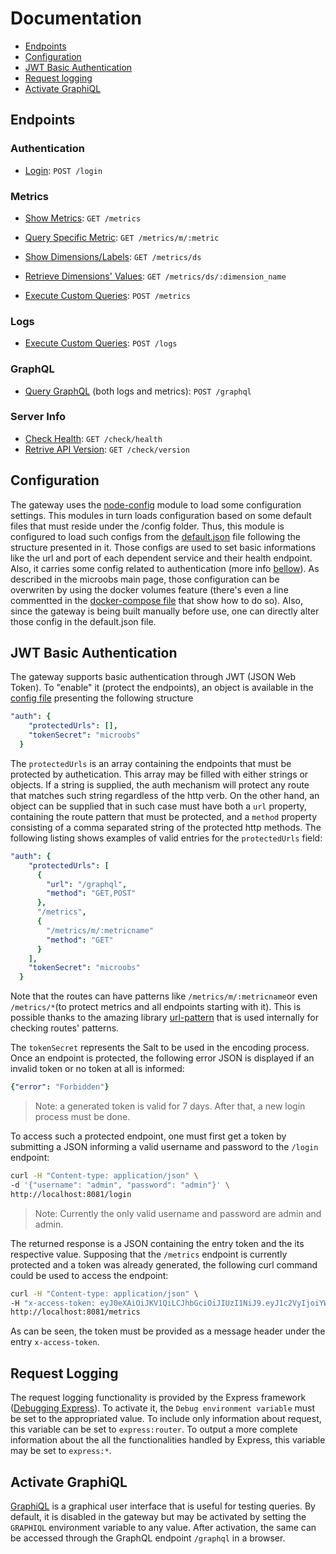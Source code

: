 # Documentation
* [Endpoints](https://github.com/microobs/gateway/tree/master/docs#endpoints)
* [Configuration](https://github.com/microobs/gateway/tree/master/docs#configuration)
* [JWT Basic Authentication](https://github.com/microobs/gateway/tree/master/docs#jwt-basic-authentication)
* [Request logging](https://github.com/microobs/gateway/tree/master/docs#request-logging)
* [Activate GraphiQL](https://github.com/microobs/gateway/tree/master/docs#activate-graphiql)

## Endpoints
### Authentication
* [Login](https://github.com/microobs/gateway/tree/master/docs#jwt-basic-authentication): `POST /login`

### Metrics
* [Show Metrics](https://github.com/microobs/gateway/blob/master/docs/metrics/get.md#show-metrics): `GET /metrics`
* [Query Specific Metric](https://github.com/microobs/gateway/blob/master/docs/metrics/get.md#query-specific-metric): `GET /metrics/m/:metric`
* [Show Dimensions/Labels](https://github.com/microobs/gateway/blob/master/docs/metrics/get.md#show-dimensionslabels): `GET /metrics/ds`
* [Retrieve Dimensions' Values](https://github.com/microobs/gateway/blob/master/docs/metrics/get.md#retrieve-dimensions-values): `GET /metrics/ds/:dimension_name`

* [Execute Custom Queries](https://github.com/microobs/gateway/blob/master/docs/metrics/post.md#execute-custom-queries): `POST /metrics`

### Logs

* [Execute Custom Queries](https://github.com/microobs/gateway/blob/master/docs/logs/post.md#execute-custom-queries): `POST /logs`

### GraphQL
* [Query GraphQL](https://github.com/microobs/gateway/blob/master/docs/graphql/post.md#query-graphql) (both logs and metrics): `POST /graphql`

### Server Info
* [Check Health](https://github.com/microobs/gateway/blob/master/docs/check/get.md#check-health): `GET /check/health`
* [Retrive API Version](https://github.com/microobs/gateway/blob/master/docs/check/get.md#retrive-api-version): `GET /check/version`

## Configuration
The gateway uses the [node-config](https://github.com/lorenwest/node-config) module to load some configuration settings. This modules in turn loads configuration based on some default files that must reside under the /config folder. Thus, this module is configured to load such configs from the [default.json](https://github.com/microobs/gateway/blob/master/config/default.json) file following the structure presented in it. Those configs are used to set basic informations like the url and port of each dependent service and their health endpoint. Also, it carries some config related to authentication (more info [bellow](https://github.com/microobs/gateway/tree/master/docs#jwt-basic-authentication)). As described in the microobs main page, those configuration can be overwriten by using the docker volumes feature (there's even a line commentted in the [docker-compose file](https://github.com/microobs/microobs/blob/master/docker-compose.yml) that show how to do so). Also, since the gateway is being built manually before use, one can directly alter those config in the default.json file.

## JWT Basic Authentication
The gateway supports basic authentication through JWT (JSON Web Token). To "enable" it (protect the endpoints), an object is available in the [config file](https://github.com/microobs/gateway/blob/master/config/default.json) presenting the following structure
```yaml
"auth": {
    "protectedUrls": [],
    "tokenSecret": "microobs"
  }
```

The `protectedUrls` is an array containing the endpoints that must be protected by authetication. This array may be filled with either strings or objects. If a string is supplied, the auth mechanism will protect any route that matches such string regardless of the http verb. On the other hand, an object can be supplied that in such case must have both a `url` property, containing the route pattern that must be protected, and a `method` property consisting of a comma separated string of the protected http methods. The following listing shows examples of valid entries for the `protectedUrls` field:
```yaml
"auth": {
    "protectedUrls": [
      {
        "url": "/graphql",
        "method": "GET,POST"
      },
      "/metrics",
      {
        "/metrics/m/:metricname"
        "method": "GET"
      }
    ],
    "tokenSecret": "microobs"
  }
```

Note that the routes can have patterns like `/metrics/m/:metricname`or even `/metrics/*`(to protect metrics and all endpoints starting with it). This is possible thanks to the amazing library [url-pattern](https://github.com/snd/url-pattern) that is used internally for checking routes' patterns.

The `tokenSecret` represents the Salt to be used in the encoding process. Once an endpoint is protected, the following error JSON is displayed if an invalid token or no token at all is informed:
```yaml
{"error": "Forbidden"}
```
> Note: a generated token is valid for 7 days. After that, a new login process must be done.

To access such a protected endpoint, one must first get a token by submitting a JSON informing a valid username and password to the `/login` endpoint:
```sh
curl -H "Content-type: application/json" \
-d '{"username": "admin", "password": "admin"}' \
http://localhost:8081/login
```
> Note: Currently the only valid username and password are admin and admin.

The returned response is a JSON containing the entry token and the its respective value. Supposing that the `/metrics` endpoint is currently protected and a token was already generated, the following curl command could be used to access the endpoint:

```sh
curl -H "Content-type: application/json" \
-H "x-access-token: eyJ0eXAiOiJKV1QiLCJhbGciOiJIUzI1NiJ9.eyJ1c2VyIjoiYWRtaW4iLCJleHAiOjE2MDM3MjU0MzI0Nzh9.kYz5XCOpAVxd0sk_YT5L5XVo8AR1G1_4LnEIUkpTO3A" \
http://localhost:8081/metrics
```

As can be seen, the token must be provided as a message header under the entry `x-access-token`.

## Request Logging
The request logging functionality is provided by the Express framework ([Debugging Express](https://expressjs.com/en/guide/debugging.html)). To activate it, the `Debug environment variable` must be set to the appropriated value. To include only information about request, this variable can be set to `express:router`. To output a more complete information about the all the functionalities handled by Express, this variable may be set to `express:*`.

## Activate GraphiQL
[GraphiQL](https://github.com/graphql/graphiql) is a graphical user interface that is useful for testing queries. By default, it is disabled in the gateway but may be activated by setting the `GRAPHIQL` environment variable to any value. After activation, the same can be accessed through the GraphQL endpoint `/graphql` in a browser.
